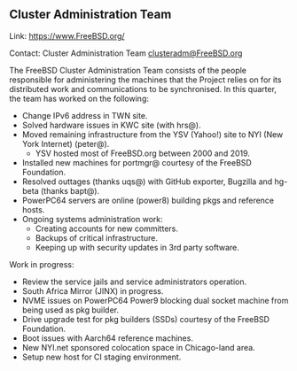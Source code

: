 ## Cluster Administration Team ##

Link: https://www.FreeBSD.org/

Contact: Cluster Administration Team <clusteradm@FreeBSD.org>

The FreeBSD Cluster Administration Team consists of the people responsible for administering the machines that the Project relies on for its distributed work and communications to be synchronised. In this quarter, the team has worked on the following:

* Change IPv6 address in TWN site.
* Solved hardware issues in KWC site (with hrs@).
* Moved remaining infrastructure from the YSV (Yahoo!) site to NYI (New York Internet) (peter@).
    * YSV hosted most of FreeBSD.org between 2000 and 2019.
* Installed new machines for portmgr@ courtesy of the FreeBSD Foundation.
* Resolved outtages (thanks uqs@) with GitHub exporter, Bugzilla and hg-beta (thanks bapt@).
* PowerPC64 servers are online (power8) building pkgs and reference hosts.
* Ongoing systems administration work:
    * Creating accounts for new committers.
    * Backups of critical infrastructure.
    * Keeping up with security updates in 3rd party software.

Work in progress:

* Review the service jails and service administrators operation.
* South Africa Mirror (JINX) in progress.
* NVME issues on PowerPC64 Power9 blocking dual socket machine from being used as pkg builder.
* Drive upgrade test for pkg builders (SSDs) courtesy of the FreeBSD Foundation.
* Boot issues with Aarch64 reference machines.
* New NYI.net sponsored colocation space in Chicago-land area.
* Setup new host for CI staging environment.
